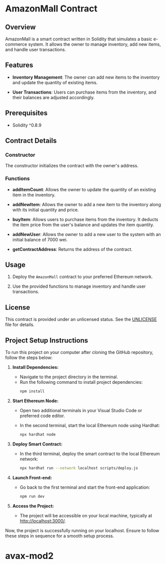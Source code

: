 # AmazonMall Contract

## Overview

AmazonMall is a smart contract written in Solidity that simulates a basic e-commerce system. It allows the owner to manage inventory, add new items, and handle user transactions.

## Features

- **Inventory Management**: The owner can add new items to the inventory and update the quantity of existing items.

- **User Transactions**: Users can purchase items from the inventory, and their balances are adjusted accordingly.

## Prerequisites

- Solidity ^0.8.9

## Contract Details

### Constructor

The constructor initializes the contract with the owner's address.

### Functions

- **addItemCount**: Allows the owner to update the quantity of an existing item in the inventory.

- **addNewItem**: Allows the owner to add a new item to the inventory along with its initial quantity and price.

- **buyItem**: Allows users to purchase items from the inventory. It deducts the item price from the user's balance and updates the item quantity.

- **addNewUser**: Allows the owner to add a new user to the system with an initial balance of 7000 wei.

- **getContractAddress**: Returns the address of the contract.

## Usage

1. Deploy the `AmazonMall` contract to your preferred Ethereum network.

2. Use the provided functions to manage inventory and handle user transactions.

## License

This contract is provided under an unlicensed status. See the [UNLICENSE](UNLICENSE) file for details.

## Project Setup Instructions

To run this project on your computer after cloning the GitHub repository, follow the steps below:

1. **Install Dependencies:**
   - Navigate to the project directory in the terminal.
   - Run the following command to install project dependencies:
     ```bash
     npm install
     ```

2. **Start Ethereum Node:**
   - Open two additional terminals in your Visual Studio Code or preferred code editor.

   - In the second terminal, start the local Ethereum node using Hardhat:
     ```bash
     npx hardhat node
     ```

3. **Deploy Smart Contract:**
   - In the third terminal, deploy the smart contract to the local Ethereum network:
     ```bash
     npx hardhat run --network localhost scripts/deploy.js
     ```

4. **Launch Front-end:**
   - Go back to the first terminal and start the front-end application:
     ```bash
     npm run dev
     ```

5. **Access the Project:**
   - The project will be accessible on your local machine, typically at [http://localhost:3000/](http://localhost:3000/).

Now, the project is successfully running on your localhost. Ensure to follow these steps in sequence for a smooth setup process.
# avax-mod2

